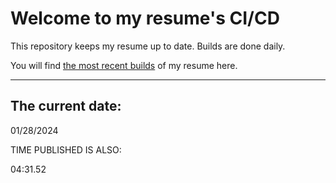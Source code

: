 # Welcome to my resume's CI/CD
This repository keeps my resume up to date. Builds are done daily.
  
You will find [the most recent builds](output/) of my resume here.
* * *
 
## The current date:  
 01/28/2024 
   
  
  
 TIME PUBLISHED IS ALSO: 
  
 04:31.52 
  
  
